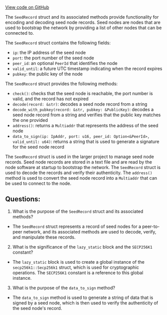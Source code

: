 [View code on GitHub](https://github.com/nervosnetwork/ckb/network/src/services/dns_seeding/seed_record.rs)

The `SeedRecord` struct and its associated methods provide functionality for encoding and decoding seed node records. Seed nodes are nodes that are used to bootstrap the network by providing a list of other nodes that can be connected to. 

The `SeedRecord` struct contains the following fields:
- `ip`: the IP address of the seed node
- `port`: the port number of the seed node
- `peer_id`: an optional `PeerId` that identifies the node
- `valid_until`: a future UTC timestamp indicating when the record expires
- `pubkey`: the public key of the node

The `SeedRecord` struct provides the following methods:
- `check()`: checks that the seed node is reachable, the port number is valid, and the record has not expired
- `decode(record: &str)`: decodes a seed node record from a string
- `decode_with_pubkey(record: &str, pubkey: &PublicKey)`: decodes a seed node record from a string and verifies that the public key matches the one provided
- `address()`: returns a `Multiaddr` that represents the address of the seed node
- `data_to_sign(ip: IpAddr, port: u16, peer_id: Option<&PeerId>, valid_until: u64)`: returns a string that is used to generate a signature for the seed node record

The `SeedRecord` struct is used in the larger project to manage seed node records. Seed node records are stored in a text file and are read by the node software at startup to bootstrap the network. The `SeedRecord` struct is used to decode the records and verify their authenticity. The `address()` method is used to convert the seed node record into a `Multiaddr` that can be used to connect to the node.
## Questions: 
 1. What is the purpose of the `SeedRecord` struct and its associated methods?
- The `SeedRecord` struct represents a record of seed nodes for a peer-to-peer network, and its associated methods are used to decode, verify, and manipulate these records.

2. What is the significance of the `lazy_static` block and the `SECP256K1` constant?
- The `lazy_static` block is used to create a global instance of the `secp256k1::Secp256k1` struct, which is used for cryptographic operations. The `SECP256K1` constant is a reference to this global instance.
 
3. What is the purpose of the `data_to_sign` method?
- The `data_to_sign` method is used to generate a string of data that is signed by a seed node, which is then used to verify the authenticity of the seed node's record.